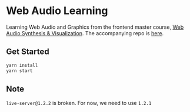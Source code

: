 # Web Audio Learning

Learning Web Audio and Graphics from the frontend master course, [Web Audio Synthesis & Visualization](https://frontendmasters.com/courses/web-audio). The accompanying repo is [here](https://github.com/mattdesl/workshop-web-audio).

## Get Started

```bash
yarn install
yarn start
```

## Note

`live-server@1.2.2` is broken. For now, we need to use `1.2.1`
